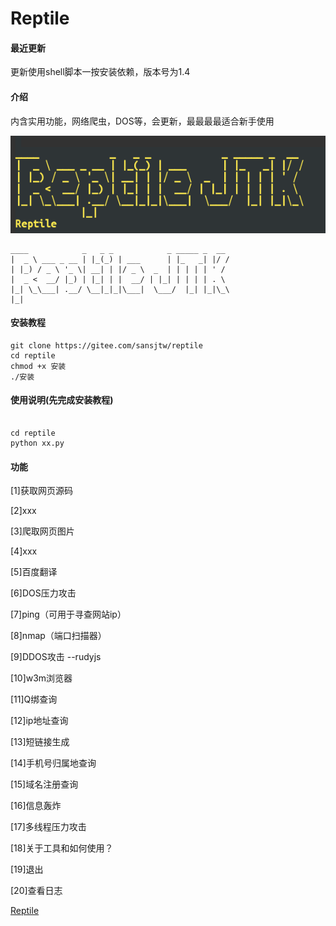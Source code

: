 # Reptile

#### 最近更新
更新使用shell脚本一按安装依赖，版本号为1.4


#### 介绍
内含实用功能，网络爬虫，DOS等，会更新，最最最最适合新手使用

![Reptile](%E8%B6%85%E7%BA%A7%E6%88%AA%E5%B1%8F_20220920_185605.png)

```
____            _   _ _            _ _____ _  __                                                
|  _ \ ___ _ __ | |_(_) | ___      | |_   _| |/ /                                               
| |_) / _ \ '_ \| __| | |/ _ \  _  | | | | | ' /                                                
|  _ <  __/ |_) | |_| | |  __/ | |_| | | | | . \                                                
|_| \_\___| .__/ \__|_|_|\___|  \___/  |_| |_|\_\                                                          
|_|
```

#### 安装教程


```
git clone https://gitee.com/sansjtw/reptile
cd reptile
chmod +x 安装
./安装

```


#### 使用说明(先完成安装教程)


```

cd reptile
python xx.py

```



#### 功能

[1]获取网页源码

[2]xxx

[3]爬取网页图片

[4]xxx

[5]百度翻译

[6]DOS压力攻击

[7]ping（可用于寻查网站ip）

[8]nmap（端口扫描器）

[9]DDOS攻击 --rudyjs

[10]w3m浏览器

[11]Q绑查询

[12]ip地址查询

[13]短链接生成

[14]手机号归属地查询

[15]域名注册查询

[16]信息轰炸

[17]多线程压力攻击

[18]关于工具和如何使用？

[19]退出

[20]查看日志


[Reptile](https://aad.tw/q7ad)

